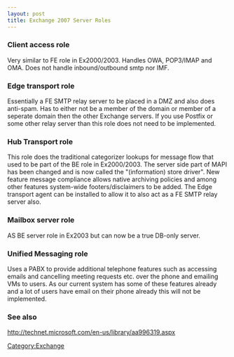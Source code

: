 ```yaml
---
layout: post 
title: Exchange 2007 Server Roles
---
```


### Client access role

Very similar to FE role in Ex2000/2003. Handles OWA, POP3/IMAP and OMA.
Does not handle inbound/outbound smtp nor IMF.

### Edge transport role

Essentially a FE SMTP relay server to be placed in a DMZ and also does
anti-spam. Has to either not be a member of the domain or member of a
seperate domain then the other Exchange servers. If you use Postfix or
some other relay server than this role does not need to be implemented.

### Hub Transport role

This role does the traditional categorizer lookups for message flow that
used to be part of the BE role in Ex2000/2003. The server side part of
MAPI has been changed and is now called the \"(information) store
driver\". New feature message compliance allows native archiving
policies and among other features system-wide footers/disclaimers to be
added. The Edge transport agent can be installed to allow it to also act
as a FE SMTP relay server also.

### Mailbox server role

AS BE server role in Ex2003 but can now be a true DB-only server.

### Unified Messaging role

Uses a PABX to provide additional telephone features such as accessing
emails and cancelling meeting requests etc. over the phone and emailing
VMs to users. As our current system has some of these features already
and a lot of users have email on their phone already this will not be
implemented.

### See also

<http://technet.microsoft.com/en-us/library/aa996319.aspx>

[Category:Exchange](Category:Exchange "wikilink")

